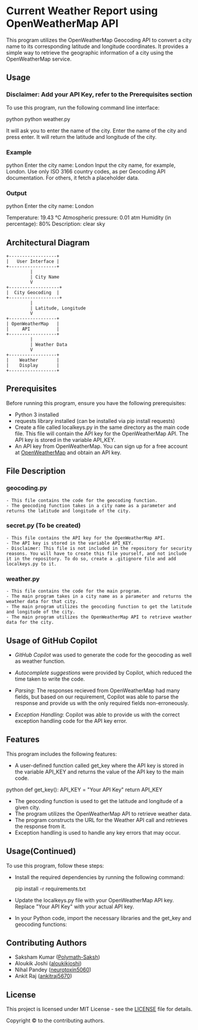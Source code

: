 # Current Weather Report using OpenWeatherMap API

This program utilizes the OpenWeatherMap Geocoding API to convert a city name to its corresponding latitude and longitude coordinates. It provides a simple way to retrieve the geographic information of a city using the OpenWeatherMap service.

## Usage

### Disclaimer: Add your API Key, refer to the Prerequisites section

To use this program, run the following command line interface:

python
python weather.py

It will ask you to enter the name of the city. Enter the name of the city and press enter. It will return the latitude and longitude of the city.

### Example

python
Enter the city name: London
Input the city name, for example, London. Use only ISO 3166 country codes, as per Geocoding API documentation.
For others, it fetch a placeholder data.

### Output

python
Enter the city name: London

Temperature: 19.43 ℃
Atmospheric pressure: 0.01 atm
Humidity (in percentage): 80%
Description: clear sky

## Architectural Diagram

    +------------------+
    |   User Interface |
    +------------------+
             |
             | City Name
             V
    +-------------------+
    |  City Geocoding  |
    +-------------------+
             |
             | Latitude, Longitude
             V
    +------------------+
    | OpenWeatherMap   |
    |     API          |
    +------------------+
             |
             | Weather Data
             V
    +------------------+
    |    Weather       |
    |    Display       |
    +------------------+

## Prerequisites

Before running this program, ensure you have the following prerequisites:

- Python 3 installed
- requests library installed (can be installed via pip install requests)
- Create a file called localkeys.py in the same directory as the main code file.
     This file will contain the API key for the OpenWeatherMap API. The API key is stored in the variable API_KEY.
- An API key from OpenWeatherMap. You can sign up for a free account at [OpenWeatherMap](https://openweathermap.org/) and obtain an API key.

## File Description

### geocoding.py

    - This file contains the code for the geocoding function.
    - The geocoding function takes in a city name as a parameter and returns the latitude and longitude of the city.

### secret.py (To be created)

    - This file contains the API key for the OpenWeatherMap API.
    - The API key is stored in the variable API_KEY.
    - Disclaimer: This file is not included in the repository for security reasons. You will have to create this file yourself, and not include it in the repository. To do so, create a .gitignore file and add localkeys.py to it.

### weather.py

    - This file contains the code for the main program.
    - The main program takes in a city name as a parameter and returns the weather data for that city.
    - The main program utilizes the geocoding function to get the latitude and longitude of the city.
    - The main program utilizes the OpenWeatherMap API to retrieve weather data for the city.

## Usage of GitHub Copilot

- *GitHub Copilot* was used to generate the code for the geocoding as well as weather function.
- *Autocomplete suggestions* were provided by Copilot, which reduced the time taken to write the code.

- *Parsing*: The responses recieved from OpenWeatherMap had many fields, but based on our requirement, Copilot was able to parse the response and provide us with the only required fields non-erroneously.

- *Exception Handling*: Copilot was able to provide us with the correct exception handling code for the API key error.

## Features

This program includes the following features:

- A user-defined function called get_key where the API key is stored in the variable API_KEY and returns the value of the API key to the main code.

python
def get_key():
    API_KEY = "Your API Key"
    return API_KEY

- The geocoding function is used to get the latitude and longitude of a given city.
- The program utilizes the OpenWeatherMap API to retrieve weather data.
- The program constructs the URL for the Weather API call and retrieves the response from it.
- Exception handling is used to handle any key errors that may occur.

## Usage(Continued)

To use this program, follow these steps:

- Install the required dependencies by running the following command:

    pip install -r requirements.txt

- Update the localkeys.py file with your OpenWeatherMap API key. Replace "Your API Key" with your actual API key.

- In your Python code, import the necessary libraries and the get_key and geocoding functions:

## Contributing Authors

- Saksham Kumar ([Polymath-Saksh](https://github.com/Polymath-Saksh))
- Aloukik Joshi ([aloukikjoshi](https://github.com/aloukikjoshi))
- Nihal Pandey ([neurotoxin5060](https://github.com/neurotoxin5060))
- Ankit Raj ([ankitraj5670](https://github.com/ankitraj5670))

## License

This project is licensed under MIT License - see the [LICENSE](LICENSE) file for details.

Copyright &copy; to the contributing authors.
